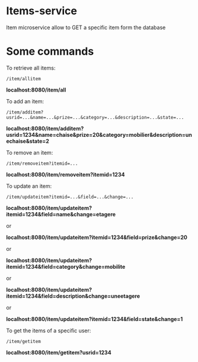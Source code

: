 # Items-service

Item microservice allow to GET a specific item form the database

# Some commands

To retrieve all items:

```
/item/allitem
```

**localhost:8080/item/all**

To add an item:

```
/item/additem?usrid=...&name=...&prize=...&category=...&description=...&state=...
```

**localhost:8080/item/additem?usrid=1234&name=chaise&prize=20&category=mobilier&description=unechaise&state=2**

To remove an item:

```
/item/removeitem?itemid=...
```

**localhost:8080/item/removeitem?itemid=1234**

To update an item:

```
/item/updateitem?itemid=...&field=...&change=...
```

**localhost:8080/item/updateitem?itemid=1234&field=name&change=etagere**

or 

**localhost:8080/item/updateitem?itemid=1234&field=prize&change=20**

or 

**localhost:8080/item/updateitem?itemid=1234&field=category&change=mobilite**

or

**localhost:8080/item/updateitem?itemid=1234&field=description&change=uneetagere**

or 

**localhost:8080/item/updateitem?itemid=1234&field=state&change=1**

To get the items of a specific user:

```
/item/getitem
```

**localhost:8080/item/getitem?usrid=1234**
